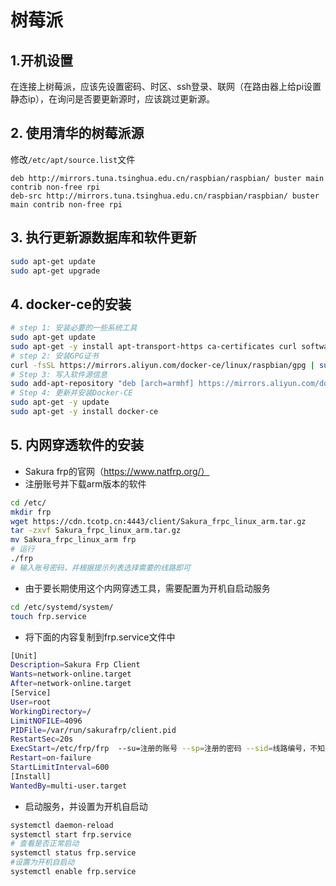 # 树莓派
## 1.开机设置
   在连接上树莓派，应该先设置密码、时区、ssh登录、联网（在路由器上给pi设置静态ip），在询问是否要更新源时，应该跳过更新源。
## 2. 使用清华的树莓派源
修改`/etc/apt/source.list`文件
```
deb http://mirrors.tuna.tsinghua.edu.cn/raspbian/raspbian/ buster main contrib non-free rpi
deb-src http://mirrors.tuna.tsinghua.edu.cn/raspbian/raspbian/ buster main contrib non-free rpi
```
## 3. 执行更新源数据库和软件更新
```bash
sudo apt-get update
sudo apt-get upgrade
```
## 4. docker-ce的安装

```bash
# step 1: 安装必要的一些系统工具
sudo apt-get update
sudo apt-get -y install apt-transport-https ca-certificates curl software-properties-common
# step 2: 安装GPG证书
curl -fsSL https://mirrors.aliyun.com/docker-ce/linux/raspbian/gpg | sudo apt-key add -
# Step 3: 写入软件源信息
sudo add-apt-repository "deb [arch=armhf] https://mirrors.aliyun.com/docker-ce/linux/raspbian $(lsb_release -cs) stable"
# Step 4: 更新并安装Docker-CE
sudo apt-get -y update
sudo apt-get -y install docker-ce 
``` 

## 5. 内网穿透软件的安装

- Sakura frp的官网（https://www.natfrp.org/）
- 注册账号并下载arm版本的软件
    
```bash
cd /etc/
mkdir frp
wget https://cdn.tcotp.cn:4443/client/Sakura_frpc_linux_arm.tar.gz
tar -zxvf Sakura_frpc_linux_arm.tar.gz
mv Sakura_frpc_linux_arm frp
# 运行
./frp
# 输入账号密码，并根据提示列表选择需要的线路即可
```
 - 由于要长期使用这个内网穿透工具，需要配置为开机自启动服务
```bash
cd /etc/systemd/system/
touch frp.service
```
 - 将下面的内容复制到frp.service文件中
```bash
[Unit]
Description=Sakura Frp Client
Wants=network-online.target
After=network-online.target
[Service]
User=root
WorkingDirectory=/
LimitNOFILE=4096
PIDFile=/var/run/sakurafrp/client.pid
RestartSec=20s
ExecStart=/etc/frp/frp  --su=注册的账号 --sp=注册的密码 --sid=线路编号，不知道可以参照上一步直接运行的时候，选择线路输入的数字
Restart=on-failure
StartLimitInterval=600
[Install]
WantedBy=multi-user.target
```
- 启动服务，并设置为开机自启动
```bash
systemctl daemon-reload
systemctl start frp.service
# 查看是否正常启动
systemctl status frp.service
#设置为开机自启动
systemctl enable frp.service
```
<Vssue title="Vssue Demo" />